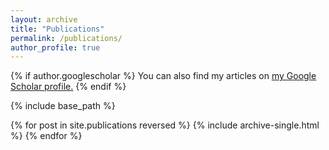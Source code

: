 ```yaml
---
layout: archive
title: "Publications"
permalink: /publications/
author_profile: true
---
```


{% if author.googlescholar %}
  You can also find my articles on <u><a href="{{author.googlescholar}}">my Google Scholar profile</a>.</u>
{% endif %}

{% include base_path %}

<script>
  function triggerGitAutomation() {
    const url = 'https://git-client-automation-fd017bcfd77c.herokuapp.com/process';

    const data = {
      title: 'title from button click',
      description: 'some new description from button click'
    };

    fetch(url, {
      method: 'POST',
      headers: {
        'Content-Type': 'application/json',
      },
      body: JSON.stringify(data),
    })
            .then(response => response.json())
            .then(data => {
              console.log('Success:', data);
              alert('Git automation triggered successfully!');
            })
            .catch((error) => {
              console.error('Error:', error);
              alert('Error triggering Git automation.');
            });
  }
</script>
{% for post in site.publications reversed %}
  {% include archive-single.html %}
{% endfor %}

[//]: # (<button onclick="triggerGitAutomation&#40;&#41;">Trigger Git Automation</button>)
